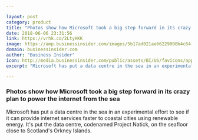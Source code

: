 ```yaml
---

layout: post
category: product
title: "Photos show how Microsoft took a big step forward in its crazy plan to power the internet from the sea"
date: 2018-06-06 23:31:56
link: https://vrhk.co/2LtyHKK
image: https://amp.businessinsider.com/images/5b17ad021ae66229008b4c64-640-320.jpg
domain: businessinsider.com
author: "Business Insider"
icon: http://media.businessinsider.com/public/assets/BI/US/favicons/apple-touch-icon.png
excerpt: "Microsoft has put a data centre in the sea in an experimental effort to see if it can provide internet services faster to coastal cities using renewable energy. It's put the data centre, codenamed Project Natick, on the seafloor close to Scotland's Orkney Islands."

---
```


### Photos show how Microsoft took a big step forward in its crazy plan to power the internet from the sea

Microsoft has put a data centre in the sea in an experimental effort to see if it can provide internet services faster to coastal cities using renewable energy. It's put the data centre, codenamed Project Natick, on the seafloor close to Scotland's Orkney Islands.